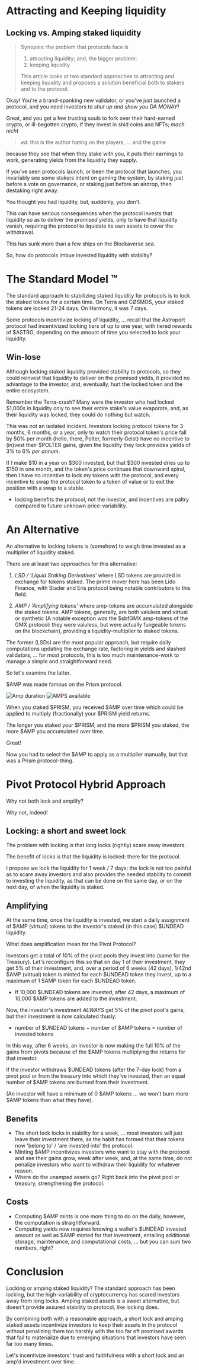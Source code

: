 # Attracting and Keeping liquidity

## Locking vs. Amping staked liquidity

<blockquote>
Synopsis: the problem that protocols face is

1. attracting liquidity; and, the bigger problem:
2. keeping liquidity

This article looks at two standard approaches to attracting and keeping 
liquidity and proposes a solution beneficial both to stakers and to the
protocol.
</blockquote>

Okay! You're a brand-spanking new validator, or you've just launched a protocol,
and you need investors to *shut up and show you DA MONAY!*

Great, and you get a few trusting souls to fork over their hard-earned crypto,
or ill-begotten crypto, if they invest in shid coins and NFTs; *mach nicht*

> *ed:* this is the author hating on the players, ... and the game

because they see that when they stake with you, it puts their earnings to work,
generating yields from the liquidity they supply.

If you've seen protocols launch, or been the protocol that launches, you 
invariably see some stakers intent on gaming the system, by staking just
before a vote on governance, or staking just before an airdrop, then destaking
right away.

You thought you had liquidity, but, suddenly, you don't.

This can have serious consequences when the protocol invests that liquidity
so as to deliver the promised yields, only to have that liquidity vanish, 
requiring the protocol to liquidate its own assets to cover the withdrawal.

This has sunk more than a few ships on the Blockaverse sea.

So, how do protocols imbue invested liquidity with stability?

# The Standard Model &trade;

The standard approach to stabilizing staked liquidity for protocols is to
lock the staked tokens for a certain time. On Terra and CØSMOS, your staked 
tokens are locked 21-24 days. On Harmony, it was 7 days.

Some protocols incentivize locking of liquidity, ... recall that the Astroport
protocol had incentivized locking tiers of up to one year, with tiered rewards
of $ASTRO, depending on the amount of time you selected to lock your liquidity.

## Win-lose

Although locking staked liquidity provided stability to protocols, so they 
could reinvest that liquidity to deliver on the promised yields, it provided
no advantage to the investor, and, eventually, hurt the locked token and the
entire ecosystem.

Remember the Terra-crash? Many were the investor who had locked $1,000s in
liquidity only to see their entire stake's value evaporate, and, as their
liquidity was locked, they could do nothing but watch.

This was not an isolated incident. Investors locking protocol tokens for
3 months, 6 months, or a year, only to watch their protocol token's price fall 
by 50% per month (hello, there, Polter, formerly Geist) have no incentive to 
(in)vest their $POLTER gains, given the liquidity they lock provides yields of
3% to 6% *per annum*.

If I make $10 in a year on $300 invested, but that $300 invested dries up to
$150 in one month, and the token's price continues that downward spiral, then
I have no incentive to lock my tokens with the protocol, and every incentive
to swap the protocol token to a token of value or to exit the position with a 
swap to a stable.

* locking benefits the protocol, not the investor, and incentives are paltry
compared to future unknown price-variability.

# An Alternative

An alternative to locking tokens is (somehow) to weigh time invested as a
multiplier of liquidity staked.

There are at least two approaches for this alternative:

1. *LSD / 'Liquid Staking Derivatives'* where LSD tokens are provided in
exchange for tokens staked. The prime mover here has been Lido Finance, with
Stader and Eris protocol being notable contributors to this field.

2. *AMP / 'Amplifying tokens'* where amp-tokens are accumulated alongside
the staked tokens. AMP tokens, generally, are both valuless and virtual or
synthetic (A notable exception *was* the $sbfGMX amp-tokens of the GMX protocol:
they were valuless, but were actually fungeable tokens on the blockchain),
providing a liquidity-multiplier to staked tokens.

The former (LSDs) are the most popular approach, but require daily computations
updating the exchange rate, factoring in yields and slashed validators, ...
for most protocols, this is too much maintenance-work to manage a simple
and straightforward need.

So let's examine the latter.

$AMP was made famous on the Prism protocol. 

![Amp duration](imgs/staking/01a-amp-vault.png)
![AMPS available](imgs/staking/01b-amps-available.png)

When you staked $PRISM, you 
received $AMP over time which could be applied to multiply (fractionally) your 
$PRISM yield returns.

The longer you staked your $PRISM, and the more $PRISM you staked, the more
$AMP you accumulated over time.

Great!

Now you had to select the $AMP to apply as a multiplier manually, but that
was a Prism protocol-thing.

# Pivot Protocol Hybrid Approach

Why not both lock and amplify?

Why not, indeed!

## Locking: a short and sweet lock

The problem with locking is that long locks (rightly) scare away investors.

The benefit of locks is that the liquidity is locked: there for the protocol.

I propose we lock the liquidity for 1 week / 7 days: the lock is not too
painful as to scare away investors and also provides the needed stability
to commit to investing the liquidity, as that can be done on the same day, or
on the next day, of when the liquidity is staked.

## Amplifying

At the same time, once the liquidity is invested, we start a daily assignment
of $AMP (virtual) tokens to the investor's staked (in this case) $UNDEAD
liquidity.

What does amplification mean for the Pivot Protocol?

Investors get a total of 10% of the pivot pools they invest into (same for
the Treasury). Let's reconfigure this so that on day 1 of their investment,
they get 5% of their investment, and, over a period of 6 weeks (42 days),
1/42nd $AMP (virtual) token is minted for each $UNDEAD token they invest, up
to a maximum of 1 $AMP token for each $UNDEAD token.

* If 10,000 $UNDEAD tokens are invested, after 42 days, a maximum of 10,000 $AMP
tokens are added to the investment.

Now, the investor's investment *ALWAYS* get 5% of the pivot pool's gains, but
their investment is now calculated thusly:

* number of $UNDEAD tokens + number of $AMP tokens = number of invested tokens

In this way, after 6 weeks, an investor is now making the full 10% of the gains
from pivots because of the $AMP tokens multiplying the returns for that 
investor.

If the investor withdraws $UNDEAD tokens (after the 7-day lock) from a pivot 
pool or from the treasury into which they've invested, then an
equal number of $AMP tokens are burned from their investment.

(An investor will have a minimum of 0 $AMP tokens ... we won't burn more
$AMP tokens than what they have).

## Benefits

* The short lock locks in stability for a week, ... most investors will just
leave their investment there, as the habit has formed that their tokens now
'belong to' / 'are invested into' the protocol.
* Minting $AMP incentivizes investors who want to stay with the protocol and
see their gains grow, week after week, and, at the same time, do not penalize
investors who want to withdraw their liquidity for whatever reason.
* Where do the unamped assets go? Right back into the pivot pool or treasury,
strengthening the protocol.

## Costs

* Computing $AMP mints is one more thing to do on the daily, however, the
computation is straightforward.
* Computing yields now requires knowing a wallet's $UNDEAD invested amount as 
well as $AMP minted for that investment, entailing additional storage, 
maintenance, and computational costs, ... but you can sum two numbers, right?

# Conclusion

Locking or amping staked liquidity? The standard approach has been locking,
but the high-variability of cryptocurrency has scared investors away from
long locks. Amping staked assets is a sweet alternative, but doesn't provide
assured stability to protocol, like locking does.

By combining both with a reasonable approach, a short lock and amping staked
assets incentivize investors to keep their assets in the protocol without
penalizing them too harshly with the too far oft promised awards that fail
to materialize due to emerging situations that investors have seen far too
many times.

Let's incentivize investors' trust and faithfulness with a short lock and an
amp'd investment over time.

